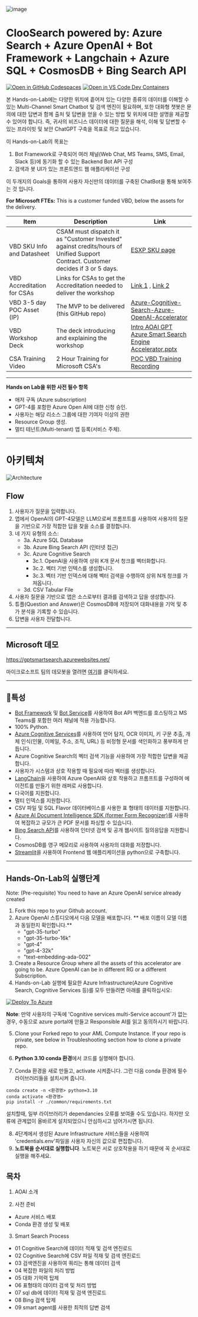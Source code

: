![image](https://user-images.githubusercontent.com/113465005/226238596-cc76039e-67c2-46b6-b0bb-35d037ae66e1.png)

# ClooSearch powered by: Azure Search + Azure OpenAI + Bot Framework + Langchain + Azure SQL + CosmosDB + Bing Search API
[![Open in GitHub Codespaces](https://github.com/codespaces/badge.svg)](https://codespaces.new/MSUSAzureAccelerators/Azure-Cognitive-Search-Azure-OpenAI-Accelerator?quickstart=1)
[![Open in VS Code Dev Containers](https://img.shields.io/static/v1?style=for-the-badge&label=Remote%20-%20Containers&message=Open&color=blue&logo=visualstudiocode)](https://vscode.dev/redirect?url=vscode://ms-vscode-remote.remote-containers/cloneInVolume?url=https://github.com/MSUSAzureAccelerators/Azure-Cognitive-Search-Azure-OpenAI-Accelerator)

본 Hands-on-Lab에는 다양한 위치에 흩어져 있는 다양한 종류의 데이터를 이해할 수 있는 Multi-Channel Smart Chatbot 및 검색 엔진이 필요하며, 또한 대화형 챗봇은 문의에 대한 답변과 함께 출처 및 답변을 얻을 수 있는 방법 및 위치에 대한 설명을 제공할 수 있어야 합니다. 즉, 귀사의 비즈니스 데이터에 대한 질문을 해석, 이해 및 답변할 수 있는 프라이빗 및 보안 ChatGPT 구축을 목표로 하고 있습니다.

이 Hands-on-Lab의 목표는

1. Bot Framework로 구축되어 여러 채널(Web Chat, MS Teams, SMS, Email, Slack 등)에 동기화 할 수 있는 Backend Bot API 구성
2. 검색과 봇 UI가 있는 프론트엔드 웹 애플리케이션 구성 

이 두개지의 Goals을 통하여 사용자 자신만의 데이터를 구축된 ChatBot을 통해 보여주는 것 입니다.

**For Microsoft FTEs:** This is a customer funded VBD, below the assets for the delivery.

| **Item**                   | **Description**                                                                                                     | **Link**                                                                                                                                                |
|----------------------------|---------------------------------------------------------------------------------------------------------------------|--------------------------------------------------------------------------------------------------------------------------------------------------------|
| VBD SKU Info and Datasheet                   | CSAM must dispatch it as "Customer Invested" against credits/hours of Unified Support Contract. Customer decides if 3 or 5 days.                                      | [ESXP SKU page](https://esxp.microsoft.com/#/omexplanding/services/14486/geo/USA/details/1)                                                                                              |
| VBD Accreditation for CSAs     | Links for CSAs to get the Accreditation needed to deliver the workshop                                                                      | [Link 1](https://learningplayer.microsoft.com/activity/s9261799/launch) , [Link 2](https://learningplayer.microsoft.com/activity/s9264662/launch) |
| VBD 3-5 day POC Asset (IP)  | The MVP to be delivered  (this GitHub repo)                                     | [Azure-Cognitive-Search-Azure-OpenAI-Accelerator](https://github.com/MSUSAzureAccelerators/Azure-Cognitive-Search-Azure-OpenAI-Accelerator)                |
| VBD Workshop Deck          | The deck introducing and explaining the workshop                                                                    | [Intro AOAI GPT Azure Smart Search Engine Accelerator.pptx](https://github.com/MSUSAzureAccelerators/Azure-Cognitive-Search-Azure-OpenAI-Accelerator/blob/main/Intro%20AOAI%20GPT%20Azure%20Smart%20Search%20Engine%20Accelerator.pptx) |
| CSA Training Video         | 2 Hour Training for Microsoft CSA's                                                                    | [POC VBD Training Recording](https://microsoft.sharepoint.com/teams/CSUDataAI/_layouts/15/stream.aspx?id=%2Fteams%2FCSUDataAI%2FShared%20Documents%2FTech%20Talk%2FAI%20%26%20ML%2FAOAI%203%2DDay%20Workshop%20Training%2FAzure%20OpenAI%20%5F%20VBD%20Delivery%20Training%20%5F%20Option%201%2D20230607%5F090249%2DMeeting%20Recording%20%281%29%2Emp4&referrer=Teams%2ETEAMS%2DELECTRON&referrerScenario=p2p%5Fns%2Dbim&ga=1) |


---
**Hands on Lab을 위한 사전 필수 항목**
* 애저 구독 (Azure subscription)
* GPT-4를 포함한 Azure Open AI에 대한 신청 승인.
* 사용자는 해당 리소스 그룹에 대한 기여자 이상의 권한 
* Resource Group 생성.
* 멀티 테넌트(Multi-tenant) 앱 등록(서비스 주체).

---
# 아키텍쳐 
![Architecture](https://github.com/MSUSAzureAccelerators/Azure-Cognitive-Search-Azure-OpenAI-Accelerator/blob/main/images/GPT-Smart-Search-Architecture.jpg)

## Flow
1. 사용자가 질문을 입력합니다.
2. 앱에서 OpenAI의 GPT-4모델은 LLM으로써 프롬프트를 사용하여 사용자의 질문을 기반으로 가장 적합한 답을 찾을 소스를 결정합니다. 
3. 네 가지 유형의 소스:
   * 3a. Azure SQL Database 
   * 3b. Azure Bing Search API (인터넷 접근) 
   * 3c. Azure Cognitive Search
      * 3c.1. OpenAI을 사용하여 상위 K개 문서 청크를 벡터화합니다. 
      * 3c.2. 벡터 기반 인텍스를 생성합니다. 
      * 3c.3. 벡터 기반 인덱스에 대해 벡터 검색을 수행하여 상위 N개 청크를 가져옵니다.
   * 3d. CSV Tabular File 
4. 사용자 질문을 기반으로 앱은 소스로부터 결과를 검색하고 답을 생성합니다. 
5. 튜플(Question and Answer)은 CosmosDB에 저장되어 대화내용을 기억 및 추가 분석을 기록할 수 있습니다.
6. 답변을 사용자 전달합니다. 

---
## Microsoft 데모

https://gptsmartsearch.azurewebsites.net/

마이크로소프트 팀의 데모봇을 열려면 [여기](https://teams.microsoft.com/l/chat/0/0?users=28:5d583679-8196-4673-9d77-c294c010bca5)를 클릭하세요. 

---

## 🔧**특성**

   - [Bot Framework](https://dev.botframework.com/) 및 [Bot Service](https://azure.microsoft.com/en-us/products/bot-services/)를 사용하여 Bot API 백엔드를 호스팅하고 MS Teams를 포함한 여러 채널에 적용 가능합니다.
   - 100% Python.
   - [Azure Cognitive Services](https://azure.microsoft.com/en-us/products/cognitive-services/)를 사용하여 언어 탐지, OCR 이미지, 키 구문 추출, 개체 인식(인물, 이메일, 주소, 조직, URL) 등 비정형 문서를 색인화하고 풍부하게 만듭니다.
   - Azure Cognitive Search의 벡터 검색 기능을 사용하여 가장 적합한 답변을 제공합니다.
   - 사용자가 시스템과 상호 작용할 때 필요에 따라 벡터를 생성합니다.
   - [LangChain](https://langchain.readthedocs.io/en/latest/)을 사용하여 Azure OpenAI와 상호 작용하고 프롬프트를 구성하여 에이전트를 만들기 위한 래퍼로 사용합니다.
   - 다국어를 지원합니다.
   - 멀티 인덱스를 지원합니다. 
   - CSV 파일 및 SQL Flavor 데이터베이스를 사용한 표 형태의 데이터를 지원합니다.
   - [Azure AI Document Intelligence SDK (former Form Recognizer)](https://learn.microsoft.com/en-us/azure/ai-services/document-intelligence/overview?view=doc-intel-3.0.0)를 사용하여 복잡하고 규모가 큰 PDF 문서를 파싱할 수 있습니다.
   - [Bing Search API](https://www.microsoft.com/en-us/bing/apis)를 사용하여 인터넷 검색 및 공개 웹사이트 질의응답을 지원합니다.
   - CosmosDB를 영구 메모리로 사용하여 사용자의 대화를 저장합니다.
   - [Streamlit](https://streamlit.io/)을 사용하여 Frontend 웹 애플리케이션을 python으로 구축합니다.
   

---

## **Hands-On-Lab의 실행단계**

Note: (Pre-requisite) You need to have an Azure OpenAI service already created

1. Fork this repo to your Github account.
2. Azure OpenAI 스튜디오에서 다음 모델을 배포합니다. ** 배포 이름이 모델 이름과 동일한지 확인합니다.**
   - "gpt-35-turbo"
   - "gpt-35-turbo-16k"
   - "gpt-4"
   - "gpt-4-32k"
   - "text-embedding-ada-002"
3. Create a Resource Group where all the assets of this accelerator are going to be. Azure OpenAI can be in different RG or a different Subscription.
4. Hands-on-Lab 실행에 필요한 Azure Infrastructure(Azure Cognitive Search, Cognitive Services 등)를 모두 만들려면 아래를 클릭하십시오:

[![Deploy To Azure](https://aka.ms/deploytoazurebutton)](https://portal.azure.com/#create/Microsoft.Template/uri/https%3A%2F%2Fraw.githubusercontent.com%2Fpablomarin%2FGPT-Azure-Search-Engine%2Fmain%2Fazuredeploy.json) 

**Note**: 만약 사용자의 구독에 'Cognitive services multi-Service account'가 없는 경우, 수동으로 azure portal에 만들고 Responsible AI를 읽고 동의하시기 바랍니다.

5. Clone your Forked repo to your AML Compute Instance. If your repo is private, see below in Troubleshooting section how to clone a private repo.

6. **Python 3.10 conda 환경**에서 코드를 실행해야 합니다. 
7. Conda 환경을 새로 만들고, activate 시켜줍니다. 그런 다음 conda 환경에 필수 라이브러리들을 설치시켜 줍니다. 
```
conda create -n <환경명> python=3.10
conda activate <환경명>
pip install -r ./common/requirements.txt
```
설치할때, 일부 라이브러리가 dependancies 오류를 보여줄 수도 있습니다. 하지만 오류에 관계없이 올바르게 설치되었으니 안심하시고 넘어가시면 됩니다. 

8. 4단계에서 생성된 Azure Infrastructure 서비스들을 사용하여 'credentials.env'파일을 사용자 자신의 값으로 편집합니다.
9. **노트북을 순서대로 실행합니다**. 노트북은 서로 상호작용을 하기 때문에 꼭 순서대로 실행을 해주세요. 

## **목차**
1. AOAI 소개

2. 사전 준비
- Azure 서비스 배포
- Conda 환경 생성 및 배포

3. Smart Search Process
- 01 Cognitive Search에 데이터 적재 및 검색 엔진로드
- 02 Cognitive Search에 CSV 파일 적재 및 검색 엔진로드
- 03 검색엔진을 사용하여 쿼리는 통해 데이터 검색
- 04 복잡한 파일의 처리 방법
- 05 대화 기억력 탑제
- 06 표형태의 데이터 검색 및 처리 방법
- 07 sql db에 데이터 적재 및 검색 엔진로드
- 08 Bing 검색 탑제
- 09 smart agent를 사용한 최적의 답변 검색